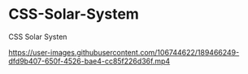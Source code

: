 # CSS-Solar-System
CSS Solar Systen

https://user-images.githubusercontent.com/106744622/189466249-dfd9b407-650f-4526-bae4-cc85f226d36f.mp4

